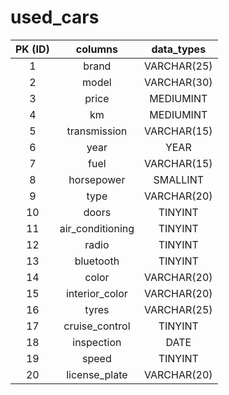 # used_cars

| **PK (ID)** |    **columns**   | **data_types** |
|:-----------:|:----------------:|:--------------:|
| 1           | brand            | VARCHAR(25)    |
| 2           | model            | VARCHAR(30)    |
| 3           | price            | MEDIUMINT      |
| 4           | km               | MEDIUMINT      |
| 5           | transmission     | VARCHAR(15)    |
| 6           | year             | YEAR           |
| 7           | fuel             | VARCHAR(15)    |
| 8           | horsepower       | SMALLINT       |
| 9           | type             | VARCHAR(20)    |
| 10          | doors            | TINYINT        |
| 11          | air_conditioning | TINYINT        |
| 12          | radio            | TINYINT        |
| 13          | bluetooth        | TINYINT        |
| 14          | color            | VARCHAR(20)    |
| 15          | interior_color   | VARCHAR(20)    |
| 16          | tyres            | VARCHAR(25)    |
| 17          | cruise_control   | TINYINT        |
| 18          | inspection       | DATE           |
| 19          | speed            | TINYINT        |
| 20          | license_plate    | VARCHAR(20)    |